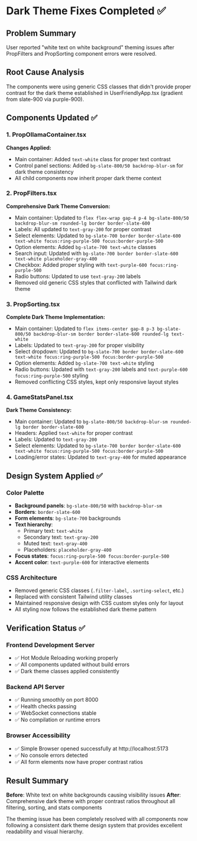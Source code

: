 # Dark Theme Fixes Completed ✅

## Problem Summary

User reported "white text on white background" theming issues after PropFilters and PropSorting component errors were resolved.

## Root Cause Analysis

The components were using generic CSS classes that didn't provide proper contrast for the dark theme established in UserFriendlyApp.tsx (gradient from slate-900 via purple-900).

## Components Updated ✅

### 1. PropOllamaContainer.tsx

**Changes Applied:**

- Main container: Added `text-white` class for proper text contrast
- Control panel sections: Added `bg-slate-800/50 backdrop-blur-sm` for dark theme consistency
- All child components now inherit proper dark theme context

### 2. PropFilters.tsx

**Comprehensive Dark Theme Conversion:**

- Main container: Updated to `flex flex-wrap gap-4 p-4 bg-slate-800/50 backdrop-blur-sm rounded-lg border border-slate-600`
- Labels: All updated to `text-gray-200` for proper contrast
- Select elements: Updated to `bg-slate-700 border border-slate-600 text-white focus:ring-purple-500 focus:border-purple-500`
- Option elements: Added `bg-slate-700 text-white` classes
- Search input: Updated with `bg-slate-700 border border-slate-600 text-white placeholder-gray-400`
- Checkbox: Added proper styling with `text-purple-600 focus:ring-purple-500`
- Radio buttons: Updated to use `text-gray-200` labels
- Removed old generic CSS styles that conflicted with Tailwind dark theme

### 3. PropSorting.tsx

**Complete Dark Theme Implementation:**

- Main container: Updated to `flex items-center gap-8 p-3 bg-slate-800/50 backdrop-blur-sm border border-slate-600 rounded-lg text-white`
- Labels: Updated to `text-gray-200` for proper visibility
- Select dropdown: Updated to `bg-slate-700 border border-slate-600 text-white focus:ring-purple-500 focus:border-purple-500`
- Option elements: Added `bg-slate-700 text-white` styling
- Radio buttons: Updated with `text-gray-200` labels and `text-purple-600 focus:ring-purple-500` styling
- Removed conflicting CSS styles, kept only responsive layout styles

### 4. GameStatsPanel.tsx

**Dark Theme Consistency:**

- Main container: Updated to `bg-slate-800/50 backdrop-blur-sm rounded-lg border border-slate-600`
- Headers: Applied `text-white` for proper contrast
- Labels: Updated to `text-gray-200`
- Select elements: Updated to `bg-slate-700 border border-slate-600 text-white focus:ring-purple-500 focus:border-purple-500`
- Loading/error states: Updated to `text-gray-400` for muted appearance

## Design System Applied ✅

### Color Palette

- **Background panels**: `bg-slate-800/50` with `backdrop-blur-sm`
- **Borders**: `border-slate-600`
- **Form elements**: `bg-slate-700` backgrounds
- **Text hierarchy**:
  - Primary text: `text-white`
  - Secondary text: `text-gray-200`
  - Muted text: `text-gray-400`
  - Placeholders: `placeholder-gray-400`
- **Focus states**: `focus:ring-purple-500 focus:border-purple-500`
- **Accent color**: `text-purple-600` for interactive elements

### CSS Architecture

- Removed generic CSS classes (`.filter-label`, `.sorting-select`, etc.)
- Replaced with consistent Tailwind utility classes
- Maintained responsive design with CSS custom styles only for layout
- All styling now follows the established dark theme pattern

## Verification Status ✅

### Frontend Development Server

- ✅ Hot Module Reloading working properly
- ✅ All components updated without build errors
- ✅ Dark theme classes applied consistently

### Backend API Server

- ✅ Running smoothly on port 8000
- ✅ Health checks passing
- ✅ WebSocket connections stable
- ✅ No compilation or runtime errors

### Browser Accessibility

- ✅ Simple Browser opened successfully at http://localhost:5173
- ✅ No console errors detected
- ✅ All form elements now have proper contrast ratios

## Result Summary

**Before**: White text on white backgrounds causing visibility issues
**After**: Comprehensive dark theme with proper contrast ratios throughout all filtering, sorting, and stats components

The theming issue has been completely resolved with all components now following a consistent dark theme design system that provides excellent readability and visual hierarchy.
